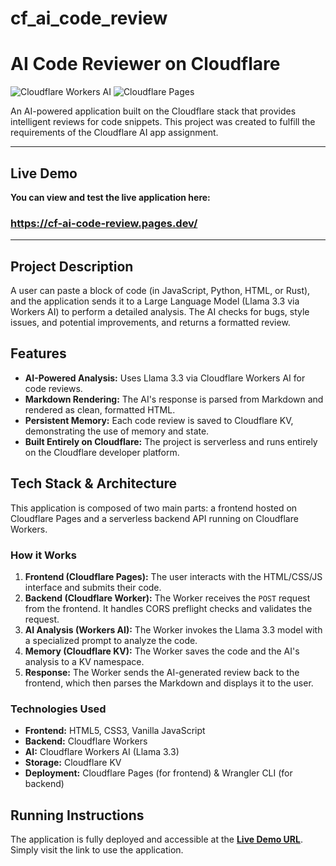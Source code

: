 # cf_ai_code_review
# AI Code Reviewer on Cloudflare

![Cloudflare Workers AI](https://img.shields.io/badge/Powered%20By-Cloudflare%20Workers%20AI-F38020?style=for-the-badge&logo=cloudflare)
![Cloudflare Pages](https://img.shields.io/badge/Deployed%20On-Cloudflare%20Pages-F38020?style=for-the-badge&logo=cloudflare)

An AI-powered application built on the Cloudflare stack that provides intelligent reviews for code snippets. This project was created to fulfill the requirements of the Cloudflare AI app assignment.

---

## Live Demo

**You can view and test the live application here:**

### **https://cf-ai-code-review.pages.dev/**

---

## Project Description

A user can paste a block of code (in JavaScript, Python, HTML, or Rust), and the application sends it to a Large Language Model (Llama 3.3 via Workers AI) to perform a detailed analysis. The AI checks for bugs, style issues, and potential improvements, and returns a formatted review.

## Features

-   **AI-Powered Analysis:** Uses Llama 3.3 via Cloudflare Workers AI for code reviews.
-   **Markdown Rendering:** The AI's response is parsed from Markdown and rendered as clean, formatted HTML.
-   **Persistent Memory:** Each code review is saved to Cloudflare KV, demonstrating the use of memory and state.
-   **Built Entirely on Cloudflare:** The project is serverless and runs entirely on the Cloudflare developer platform.

## Tech Stack & Architecture

This application is composed of two main parts: a frontend hosted on Cloudflare Pages and a serverless backend API running on Cloudflare Workers.

### How it Works

1.  **Frontend (Cloudflare Pages):** The user interacts with the HTML/CSS/JS interface and submits their code.
2.  **Backend (Cloudflare Worker):** The Worker receives the `POST` request from the frontend. It handles CORS preflight checks and validates the request.
3.  **AI Analysis (Workers AI):** The Worker invokes the Llama 3.3 model with a specialized prompt to analyze the code.
4.  **Memory (Cloudflare KV):** The Worker saves the code and the AI's analysis to a KV namespace.
5.  **Response:** The Worker sends the AI-generated review back to the frontend, which then parses the Markdown and displays it to the user.

### Technologies Used

-   **Frontend:** HTML5, CSS3, Vanilla JavaScript
-   **Backend:** Cloudflare Workers
-   **AI:** Cloudflare Workers AI (Llama 3.3)
-   **Storage:** Cloudflare KV
-   **Deployment:** Cloudflare Pages (for frontend) & Wrangler CLI (for backend)

## Running Instructions

The application is fully deployed and accessible at the **[Live Demo URL](https://cf-ai-code-review.pages.dev/)**. Simply visit the link to use the application.
